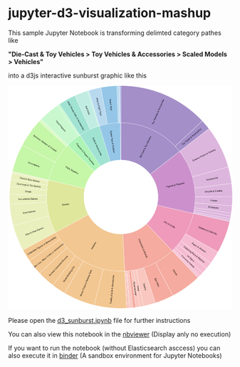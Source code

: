 # jupyter-d3-visualization-mashup

This sample Jupyter Notebook is transforming delimted category pathes like 

**"Die-Cast & Toy Vehicles > Toy Vehicles & Accessories > Scaled Models > Vehicles"**

into a d3js interactive sunburst graphic like this

![Sunburst example][sunburst_example]



Please open the [d3_sunburst.ipynb] file for further instructions 

You can also view this notebook in the [nbviewer] (Display anly no execution) 

If you want to run the notebook (without Elasticsearch asccess) you can also execute it in [binder] (A sandbox environment for Jupyter Notebooks) 

[d3_sunburst.ipynb]: https://github.com/piazzablu/jupyter-playground/blob/master/jupyter-d3-visualization-mashup/d3_sunburst.ipynb
[nbviewer]: https://nbviewer.jupyter.org/github/piazzablu/jupyter-playground/blob/master/jupyter-d3-visualization-mashup/d3_sunburst.ipynb
[binder]: https://mybinder.org/v2/gh/piazzablu/jupyter-playground/master?filepath=jupyter-d3-visualization-mashup%2Fd3_sunburst.ipynb
[sunburst_example]: https://github.com/thweidemann/jupyter-d3-visualization-mashup/blob/master/sunburst.png "Sunburst example"
